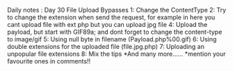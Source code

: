 Daily notes : Day 30 
File Upload Bypasses
1: Change the ContentType
2: Try to change the extension when send the request, for example in here you cant upload file with ext php but you can upload jpg file
4: Upload the payload, but start with GIF89a; and dont forget to change the content-type to image/gif
5: Using null byte in filename (Payload.php%00.gif)
6: Using double extensions for the uploaded file (file.jpg.php)
7: Uploading an unpopular file extensions 
8: Mix the tips 
*And many more…… 
*mention your favourite ones in comments!!